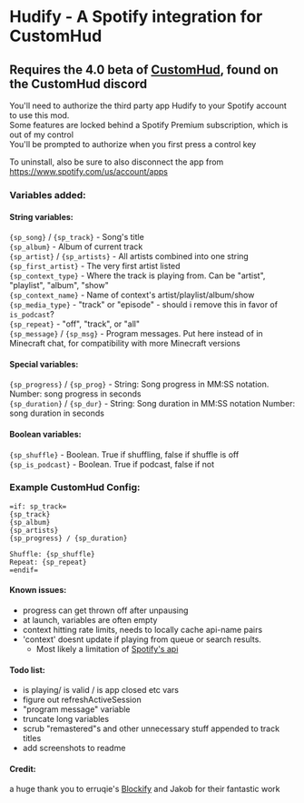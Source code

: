 # Hudify - A Spotify integration for CustomHud
## Requires the 4.0 beta of [CustomHud](https://modrinth.com/mod/customhud), found on the CustomHud discord


You'll need to authorize the third party app Hudify to your Spotify account to use this mod.   
Some features are locked behind a Spotify Premium subscription, which is out of my control  
You'll be prompted to authorize when you first press a control key

To uninstall, also be sure to also disconnect the app from https://www.spotify.com/us/account/apps


### Variables added:
#### String variables:
`{sp_song}` / `{sp_track}` - Song's title  
`{sp_album}` - Album of current track  
`{sp_artist}` / `{sp_artists}` - All artists combined into one string  
`{sp_first_artist}` - The very first artist listed  
`{sp_context_type}` - Where the track is playing from. Can be "artist", "playlist", "album", "show"  
`{sp_context_name}` - Name of context's artist/playlist/album/show   
`{sp_media_type}` - "track" or "episode" - should i remove this in favor of `is_podcast`?  
`{sp_repeat}` - "off", "track", or "all"  
`{sp_message}` / `{sp_msg}` - Program messages. Put here instead of in Minecraft chat, for compatibility with more Minecraft versions  

#### Special variables:
`{sp_progress}` / `{sp_prog}` - String: Song progress in MM:SS notation. Number: song progress in seconds  
`{sp_duration}` / `{sp_dur}`  - String: Song duration in MM:SS notation  Number: song duration in seconds  

#### Boolean variables:
`{sp_shuffle}` - Boolean. True if shuffling, false if shuffle is off  
`{sp_is_podcast}` - Boolean. True if podcast, false if not  

### Example CustomHud Config:
```
=if: sp_track=
{sp_track}
{sp_album}
{sp_artists}
{sp_progress} / {sp_duration}

Shuffle: {sp_shuffle}
Repeat: {sp_repeat}
=endif=
```
#### Known issues:
- progress can get thrown off after unpausing
- at launch, variables are often empty
- context hitting rate limits, needs to locally cache api-name pairs
- 'context' doesnt update if playing from queue or search results. 
  - Most likely a limitation of [Spotify's api](https://developer.spotify.com/documentation/web-api/reference/get-information-about-the-users-current-playback)

#### Todo list:
- is playing/ is valid / is app closed etc vars
- figure out refreshActiveSession
- "program message" variable
- truncate long variables
- scrub "remastered"s and other unnecessary stuff appended to track titles
- add screenshots to readme

#### Credit:  
a huge thank you to erruqie's [Blockify](https://github.com/erruqie/Blockify) and Jakob for their fantastic work


